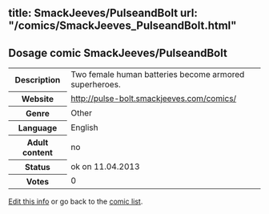 title: SmackJeeves/PulseandBolt
url: "/comics/SmackJeeves_PulseandBolt.html"
---
Dosage comic SmackJeeves/PulseandBolt
-----------------------------------------

<table class="comicinfo">
<tr>
<th>Description</th><td>Two female human batteries become armored superheroes.</td>
</tr>
<tr>
<th>Website</th><td><a href="http://pulse-bolt.smackjeeves.com/comics/">http://pulse-bolt.smackjeeves.com/comics/</a></td>
</tr>
<tr>
<th>Genre</th><td>Other</td>
</tr>
<tr>
<th>Language</th><td>English</td>
</tr>
<tr>
<th>Adult content</th><td>no</td>
</tr>
<tr>
<th>Status</th><td>ok on 11.04.2013</td>
</tr>
<tr>
<th>Votes</th><td>0</div></td>
</tr>
</table>

[Edit this info](/comics/SmackJeeves_PulseandBolt_edit.html) or go back to the [comic list](../comic-index.html).
